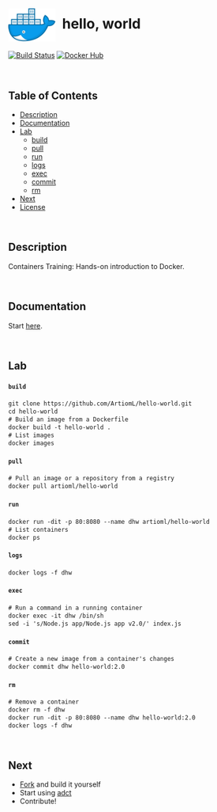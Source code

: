# <img align="center" src="img/docker.svg" width="96">&nbsp;&nbsp;hello, world

[![Build Status](https://travis-ci.org/ArtiomL/hello-world.svg?branch=master)](https://travis-ci.org/ArtiomL/hello-world)
[![Docker Hub](https://img.shields.io/docker/pulls/artioml/hello-world.svg)](https://hub.docker.com/r/artioml/hello-world/)

&nbsp;&nbsp;

## Table of Contents
- [Description](#description)
- [Documentation](#documentation)
- [Lab](#lab)
	- [build](#build)
	- [pull](#pull)
	- [run](#run)
	- [logs](#logs)
	- [exec](#exec)
	- [commit](#commit)
	- [rm](#rm)
- [Next](#next)
- [License](LICENSE)


&nbsp;&nbsp;

## Description

Containers Training: Hands-on introduction to Docker.

&nbsp;&nbsp;

## Documentation

Start [here](https://github.com/wsargent/docker-cheat-sheet).

&nbsp;&nbsp;

## Lab

#### `build`
```shell
git clone https://github.com/ArtiomL/hello-world.git
cd hello-world
# Build an image from a Dockerfile
docker build -t hello-world .
# List images
docker images
```

#### `pull`
```shell
# Pull an image or a repository from a registry
docker pull artioml/hello-world
```

#### `run`
```shell
docker run -dit -p 80:8080 --name dhw artioml/hello-world
# List containers
docker ps
```

#### `logs`
```shell
docker logs -f dhw
```

#### `exec`
```shell
# Run a command in a running container
docker exec -it dhw /bin/sh
sed -i 's/Node.js app/Node.js app v2.0/' index.js
```

#### `commit`
```shell
# Create a new image from a container's changes
docker commit dhw hello-world:2.0
```

#### `rm`
```shell
# Remove a container
docker rm -f dhw
docker run -dit -p 80:8080 --name dhw hello-world:2.0
docker logs -f dhw
```

&nbsp;&nbsp;

## Next

- [Fork](https://github.com/artioml/hello-world/fork) and build it yourself
- Start using [adct](https://github.com/ArtiomL/adct)
- Contribute!
